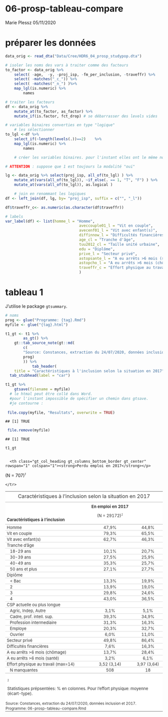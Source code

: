 06-prosp-tableau-compare
================
Marie Plessz
05/11/2020

# préparer les données

``` r
data_orig <- read_dta("Data/Cree/HDR6_04_prosp_studypop.dta")

# isoler les noms des vars à traiter comme des facteurs
to_factor <- data_orig %>%
    select( -age,  -y, -proj_isp, -fm_per_inclusion, -traveffr) %>% 
    select( -matches("_c_")) %>% 
    select( -matches("_n_") )%>%                        
    map_lgl(is.numeric) %>%
        names

# traiter les facteurs
df <- data_orig %>% 
    mutate_at(to_factor, as_factor) %>% 
    mutate_if(is.factor, fct_drop) # se débarrasser des levels vides

# variables binaires converties en type "logique"
    # les sélectionner
to_lgl <-df %>%
    select_if(~length(levels(.))==2)    %>% 
    map_lgl(is.numeric) %>%
        names

    # créer les variables binaires. pour l'instant elles ont le même nom dans un autre objet.

# ATTENTION : suppose que 1 est toujours la modalité "oui"

lg <- data_orig %>% select(proj_isp, all_of(to_lgl) ) %>% 
    mutate_at(vars(all_of(to_lgl)), ~if_else(. == 1, "T", "F") ) %>% 
    mutate_at(vars(all_of(to_lgl)), as.logical ) 

    # join en renommant les logiques
df <- left_join(df, lg, by= "proj_isp", suffix = c("", "_l"))

df$traveffr_c<- as.numeric(as.character(df$traveffr))
```

``` r
# labels
var_label(df) <- list(homme_l = "Homme", 
                                 aveccouple01_l = "Vit en couple",
                                 avecenf01_l = "Vit avec enfant(s)",
                                 diffinnow_l = "Difficultés financières",
                                 age_cl = "Tranche d'âge",
                                 tuu2012_cl = "Taille unité urbaine",
                                 edu = "Diplôme",
                                 prive_l = "Secteur privé",
                                 astopsante_l = "A eu arrêts >6 mois (santé)",
                                 astopcho_l = "A eu arrêts >6 mois (chômage)",
                                 traveffr_c = "Effort physique au travail (max=14)"
                                 )
```

# tableau 1

J’utilise le package `gtsummary`.

``` r
# noms
prog <- glue("Programme: {tag}.Rmd")
myfile <- glue("{tag}.html")

t1_gt <- t1 %>% 
        as_gt() %>% 
    gt::tab_source_note(gt::md(
        c(
        "Source: Constances, extraction du 24/07/2020, données inclusion et 2017.", 
        prog)   
        )) %>% 
            tab_header(
    title = "Caractéristiques à l'inclusion selon la situation en 2017"  )   %>%
  tab_stubhead(label = "car") 

t1_gt %>% 
    gtsave(filename = myfile)
  # le htmal peut être collé dans Word.
  #pour l'instant impossible de spécifier un chemin dans gtsave.
  #je contourne : 
  
 file.copy(myfile, "Resultats", overwrite = TRUE)
```

    ## [1] TRUE

``` r
 file.remove(myfile)
```

    ## [1] TRUE

``` r
t1_gt 
```

<!--html_preserve-->
<style>html {
  font-family: -apple-system, BlinkMacSystemFont, 'Segoe UI', Roboto, Oxygen, Ubuntu, Cantarell, 'Helvetica Neue', 'Fira Sans', 'Droid Sans', Arial, sans-serif;
}

#nowhdahvyw .gt_table {
  display: table;
  border-collapse: collapse;
  margin-left: auto;
  margin-right: auto;
  color: #333333;
  font-size: small;
  font-weight: normal;
  font-style: normal;
  background-color: #FFFFFF;
  width: auto;
  border-top-style: solid;
  border-top-width: 2px;
  border-top-color: #A8A8A8;
  border-right-style: none;
  border-right-width: 2px;
  border-right-color: #D3D3D3;
  border-bottom-style: solid;
  border-bottom-width: 2px;
  border-bottom-color: #A8A8A8;
  border-left-style: none;
  border-left-width: 2px;
  border-left-color: #D3D3D3;
}

#nowhdahvyw .gt_heading {
  background-color: #FFFFFF;
  text-align: center;
  border-bottom-color: #FFFFFF;
  border-left-style: none;
  border-left-width: 1px;
  border-left-color: #D3D3D3;
  border-right-style: none;
  border-right-width: 1px;
  border-right-color: #D3D3D3;
}

#nowhdahvyw .gt_title {
  color: #333333;
  font-size: 125%;
  font-weight: initial;
  padding-top: 4px;
  padding-bottom: 4px;
  border-bottom-color: #FFFFFF;
  border-bottom-width: 0;
}

#nowhdahvyw .gt_subtitle {
  color: #333333;
  font-size: 85%;
  font-weight: initial;
  padding-top: 0;
  padding-bottom: 4px;
  border-top-color: #FFFFFF;
  border-top-width: 0;
}

#nowhdahvyw .gt_bottom_border {
  border-bottom-style: solid;
  border-bottom-width: 2px;
  border-bottom-color: #D3D3D3;
}

#nowhdahvyw .gt_col_headings {
  border-top-style: solid;
  border-top-width: 2px;
  border-top-color: #D3D3D3;
  border-bottom-style: solid;
  border-bottom-width: 2px;
  border-bottom-color: #D3D3D3;
  border-left-style: none;
  border-left-width: 1px;
  border-left-color: #D3D3D3;
  border-right-style: none;
  border-right-width: 1px;
  border-right-color: #D3D3D3;
}

#nowhdahvyw .gt_col_heading {
  color: #333333;
  background-color: #FFFFFF;
  font-size: 100%;
  font-weight: normal;
  text-transform: inherit;
  border-left-style: none;
  border-left-width: 1px;
  border-left-color: #D3D3D3;
  border-right-style: none;
  border-right-width: 1px;
  border-right-color: #D3D3D3;
  vertical-align: bottom;
  padding-top: 5px;
  padding-bottom: 6px;
  padding-left: 5px;
  padding-right: 5px;
  overflow-x: hidden;
}

#nowhdahvyw .gt_column_spanner_outer {
  color: #333333;
  background-color: #FFFFFF;
  font-size: 100%;
  font-weight: normal;
  text-transform: inherit;
  padding-top: 0;
  padding-bottom: 0;
  padding-left: 4px;
  padding-right: 4px;
}

#nowhdahvyw .gt_column_spanner_outer:first-child {
  padding-left: 0;
}

#nowhdahvyw .gt_column_spanner_outer:last-child {
  padding-right: 0;
}

#nowhdahvyw .gt_column_spanner {
  border-bottom-style: solid;
  border-bottom-width: 2px;
  border-bottom-color: #D3D3D3;
  vertical-align: bottom;
  padding-top: 5px;
  padding-bottom: 6px;
  overflow-x: hidden;
  display: inline-block;
  width: 100%;
}

#nowhdahvyw .gt_group_heading {
  padding: 1px;
  color: #333333;
  background-color: #FFFFFF;
  font-size: 100%;
  font-weight: initial;
  text-transform: inherit;
  border-top-style: solid;
  border-top-width: 2px;
  border-top-color: #D3D3D3;
  border-bottom-style: solid;
  border-bottom-width: 2px;
  border-bottom-color: #D3D3D3;
  border-left-style: none;
  border-left-width: 1px;
  border-left-color: #D3D3D3;
  border-right-style: none;
  border-right-width: 1px;
  border-right-color: #D3D3D3;
  vertical-align: middle;
}

#nowhdahvyw .gt_empty_group_heading {
  padding: 0.5px;
  color: #333333;
  background-color: #FFFFFF;
  font-size: 100%;
  font-weight: initial;
  border-top-style: solid;
  border-top-width: 2px;
  border-top-color: #D3D3D3;
  border-bottom-style: solid;
  border-bottom-width: 2px;
  border-bottom-color: #D3D3D3;
  vertical-align: middle;
}

#nowhdahvyw .gt_from_md > :first-child {
  margin-top: 0;
}

#nowhdahvyw .gt_from_md > :last-child {
  margin-bottom: 0;
}

#nowhdahvyw .gt_row {
  padding-top: 1px;
  padding-bottom: 1px;
  padding-left: 5px;
  padding-right: 5px;
  margin: 10px;
  border-top-style: solid;
  border-top-width: 1px;
  border-top-color: #D3D3D3;
  border-left-style: none;
  border-left-width: 1px;
  border-left-color: #D3D3D3;
  border-right-style: none;
  border-right-width: 1px;
  border-right-color: #D3D3D3;
  vertical-align: middle;
  overflow-x: hidden;
}

#nowhdahvyw .gt_stub {
  color: #333333;
  background-color: #FFFFFF;
  font-size: 100%;
  font-weight: initial;
  text-transform: inherit;
  border-right-style: solid;
  border-right-width: 2px;
  border-right-color: #D3D3D3;
  padding-left: 12px;
}

#nowhdahvyw .gt_summary_row {
  color: #333333;
  background-color: #FFFFFF;
  text-transform: inherit;
  padding-top: 1px;
  padding-bottom: 1px;
  padding-left: 5px;
  padding-right: 5px;
}

#nowhdahvyw .gt_first_summary_row {
  padding-top: 1px;
  padding-bottom: 1px;
  padding-left: 5px;
  padding-right: 5px;
  border-top-style: solid;
  border-top-width: 2px;
  border-top-color: #D3D3D3;
}

#nowhdahvyw .gt_grand_summary_row {
  color: #333333;
  background-color: #FFFFFF;
  text-transform: inherit;
  padding-top: 1px;
  padding-bottom: 1px;
  padding-left: 5px;
  padding-right: 5px;
}

#nowhdahvyw .gt_first_grand_summary_row {
  padding-top: 1px;
  padding-bottom: 1px;
  padding-left: 5px;
  padding-right: 5px;
  border-top-style: double;
  border-top-width: 6px;
  border-top-color: #D3D3D3;
}

#nowhdahvyw .gt_striped {
  background-color: rgba(128, 128, 128, 0.05);
}

#nowhdahvyw .gt_table_body {
  border-top-style: solid;
  border-top-width: 2px;
  border-top-color: #D3D3D3;
  border-bottom-style: solid;
  border-bottom-width: 2px;
  border-bottom-color: #D3D3D3;
}

#nowhdahvyw .gt_footnotes {
  color: #333333;
  background-color: #FFFFFF;
  border-bottom-style: none;
  border-bottom-width: 2px;
  border-bottom-color: #D3D3D3;
  border-left-style: none;
  border-left-width: 2px;
  border-left-color: #D3D3D3;
  border-right-style: none;
  border-right-width: 2px;
  border-right-color: #D3D3D3;
}

#nowhdahvyw .gt_footnote {
  margin: 0px;
  font-size: 90%;
  padding: 1px;
}

#nowhdahvyw .gt_sourcenotes {
  color: #333333;
  background-color: #FFFFFF;
  border-bottom-style: none;
  border-bottom-width: 2px;
  border-bottom-color: #D3D3D3;
  border-left-style: none;
  border-left-width: 2px;
  border-left-color: #D3D3D3;
  border-right-style: none;
  border-right-width: 2px;
  border-right-color: #D3D3D3;
}

#nowhdahvyw .gt_sourcenote {
  font-size: 90%;
  padding: 1px;
}

#nowhdahvyw .gt_left {
  text-align: left;
}

#nowhdahvyw .gt_center {
  text-align: center;
}

#nowhdahvyw .gt_right {
  text-align: right;
  font-variant-numeric: tabular-nums;
}

#nowhdahvyw .gt_font_normal {
  font-weight: normal;
}

#nowhdahvyw .gt_font_bold {
  font-weight: bold;
}

#nowhdahvyw .gt_font_italic {
  font-style: italic;
}

#nowhdahvyw .gt_super {
  font-size: 65%;
}

#nowhdahvyw .gt_footnote_marks {
  font-style: italic;
  font-size: 65%;
}
</style>
<div id="nowhdahvyw" style="overflow-x:auto;overflow-y:auto;width:auto;height:auto;">
<table class="gt_table">
<thead class="gt_header">
<tr>
<th colspan="3" class="gt_heading gt_title gt_font_normal" style>
Caractéristiques à l’inclusion selon la situation en 2017
</th>
</tr>
<tr>
<th colspan="3" class="gt_heading gt_subtitle gt_font_normal gt_bottom_border" style>
</th>
</tr>
</thead>
<thead class="gt_col_headings">
<tr>
<th class="gt_col_heading gt_columns_bottom_border gt_left" rowspan="1" colspan="1">
<strong>Caractéristiques à l’inclusion</strong>
</th>
<th class="gt_col_heading gt_columns_bottom_border gt_center" rowspan="1" colspan="1">
<strong>En emploi en 2017</strong>
</p>
<p>
(N = 29172)<sup class="gt_footnote_marks">1</sup>
</th>

      <th class="gt_col_heading gt_columns_bottom_border gt_center" rowspan="1" colspan="1"><strong>Perdu emploi en 2017</strong></p>

<p>
(N = 707)<sup class="gt_footnote_marks">1</sup>
</th>

    </tr>

</thead>
<tbody class="gt_table_body">
<tr>
<td class="gt_row gt_left">
Homme
</td>
<td class="gt_row gt_center">
47,9%
</td>
<td class="gt_row gt_center">
44,8%
</td>
</tr>
<tr>
<td class="gt_row gt_left">
Vit en couple
</td>
<td class="gt_row gt_center">
79,3%
</td>
<td class="gt_row gt_center">
65,5%
</td>
</tr>
<tr>
<td class="gt_row gt_left">
Vit avec enfant(s)
</td>
<td class="gt_row gt_center">
62,7%
</td>
<td class="gt_row gt_center">
46,3%
</td>
</tr>
<tr>
<td class="gt_row gt_left">
Tranche d’âge
</td>
<td class="gt_row gt_center">
</td>
<td class="gt_row gt_center">
</td>
</tr>
<tr>
<td class="gt_row gt_left" style="text-align: left; text-indent: 10px;">
18-29 ans
</td>
<td class="gt_row gt_center">
10,1%
</td>
<td class="gt_row gt_center">
20,7%
</td>
</tr>
<tr>
<td class="gt_row gt_left" style="text-align: left; text-indent: 10px;">
30-39 ans
</td>
<td class="gt_row gt_center">
27,5%
</td>
<td class="gt_row gt_center">
25,9%
</td>
</tr>
<tr>
<td class="gt_row gt_left" style="text-align: left; text-indent: 10px;">
40-49 ans
</td>
<td class="gt_row gt_center">
35,3%
</td>
<td class="gt_row gt_center">
25,7%
</td>
</tr>
<tr>
<td class="gt_row gt_left" style="text-align: left; text-indent: 10px;">
50 ans et plus
</td>
<td class="gt_row gt_center">
27,1%
</td>
<td class="gt_row gt_center">
27,7%
</td>
</tr>
<tr>
<td class="gt_row gt_left">
Diplôme
</td>
<td class="gt_row gt_center">
</td>
<td class="gt_row gt_center">
</td>
</tr>
<tr>
<td class="gt_row gt_left" style="text-align: left; text-indent: 10px;">
&lt; Bac
</td>
<td class="gt_row gt_center">
13,3%
</td>
<td class="gt_row gt_center">
19,9%
</td>
</tr>
<tr>
<td class="gt_row gt_left" style="text-align: left; text-indent: 10px;">
2
</td>
<td class="gt_row gt_center">
13,9%
</td>
<td class="gt_row gt_center">
19,0%
</td>
</tr>
<tr>
<td class="gt_row gt_left" style="text-align: left; text-indent: 10px;">
3
</td>
<td class="gt_row gt_center">
29,8%
</td>
<td class="gt_row gt_center">
24,6%
</td>
</tr>
<tr>
<td class="gt_row gt_left" style="text-align: left; text-indent: 10px;">
4
</td>
<td class="gt_row gt_center">
43,0%
</td>
<td class="gt_row gt_center">
36,5%
</td>
</tr>
<tr>
<td class="gt_row gt_left">
CSP actuelle ou plus longue
</td>
<td class="gt_row gt_center">
</td>
<td class="gt_row gt_center">
</td>
</tr>
<tr>
<td class="gt_row gt_left" style="text-align: left; text-indent: 10px;">
Agric, Indep, Autre
</td>
<td class="gt_row gt_center">
3,1%
</td>
<td class="gt_row gt_center">
5,1%
</td>
</tr>
<tr>
<td class="gt_row gt_left" style="text-align: left; text-indent: 10px;">
Cadre, prof. intell. sup.
</td>
<td class="gt_row gt_center">
39,3%
</td>
<td class="gt_row gt_center">
34,9%
</td>
</tr>
<tr>
<td class="gt_row gt_left" style="text-align: left; text-indent: 10px;">
Profession intermediaire
</td>
<td class="gt_row gt_center">
31,3%
</td>
<td class="gt_row gt_center">
16,3%
</td>
</tr>
<tr>
<td class="gt_row gt_left" style="text-align: left; text-indent: 10px;">
Employe
</td>
<td class="gt_row gt_center">
20,3%
</td>
<td class="gt_row gt_center">
32,7%
</td>
</tr>
<tr>
<td class="gt_row gt_left" style="text-align: left; text-indent: 10px;">
Ouvrier
</td>
<td class="gt_row gt_center">
6,0%
</td>
<td class="gt_row gt_center">
11,0%
</td>
</tr>
<tr>
<td class="gt_row gt_left">
Secteur privé
</td>
<td class="gt_row gt_center">
49,8%
</td>
<td class="gt_row gt_center">
86,4%
</td>
</tr>
<tr>
<td class="gt_row gt_left">
Difficultés financières
</td>
<td class="gt_row gt_center">
7,6%
</td>
<td class="gt_row gt_center">
16,3%
</td>
</tr>
<tr>
<td class="gt_row gt_left">
A eu arrêts &gt;6 mois (chômage)
</td>
<td class="gt_row gt_center">
13,7%
</td>
<td class="gt_row gt_center">
28,4%
</td>
</tr>
<tr>
<td class="gt_row gt_left">
A eu arrêts &gt;6 mois (santé)
</td>
<td class="gt_row gt_center">
3,2%
</td>
<td class="gt_row gt_center">
6,1%
</td>
</tr>
<tr>
<td class="gt_row gt_left">
Effort physique au travail (max=14)
</td>
<td class="gt_row gt_center">
3,52 (3,14)
</td>
<td class="gt_row gt_center">
3,97 (3,64)
</td>
</tr>
<tr>
<td class="gt_row gt_left" style="text-align: left; text-indent: 10px;">
N manquantes
</td>
<td class="gt_row gt_center">
508
</td>
<td class="gt_row gt_center">
18
</td>
</tr>
</tbody>
<tfoot class="gt_sourcenotes">
<tr>
<td class="gt_sourcenote" colspan="3">
Source: Constances, extraction du 24/07/2020, données inclusion et 2017.
</td>
</tr>
<tr>
<td class="gt_sourcenote" colspan="3">
Programme: 06-prosp-tableau-compare.Rmd
</td>
</tr>
</tfoot>
<tfoot>
<tr class="gt_footnotes">
<td colspan="3">
<p class="gt_footnote">

<sup class="gt_footnote_marks"> <em>1</em> </sup>

Statistiques prépsentées: % en colonnes. Pour l’effort physique: moyenne
(écart-type). <br />
</p>
</td>
</tr>
</tfoot>
</table>
</div>
<!--/html_preserve-->
